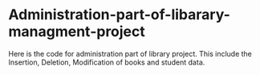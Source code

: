 # Administration-part-of-libarary-managment-project
Here is the code for administration part of library project. This include the Insertion, Deletion, Modification of books and student data.
